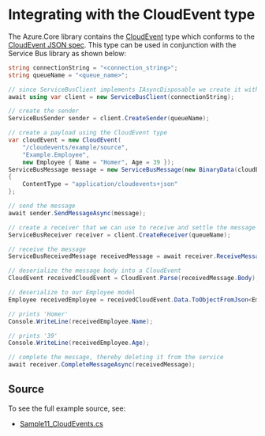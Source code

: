 # Integrating with the CloudEvent type

The Azure.Core library contains the [CloudEvent](https://docs.microsoft.com/dotnet/api/azure.messaging.cloudevent) type which conforms to the [CloudEvent JSON spec](https://github.com/cloudevents/spec/blob/v1.0.2/cloudevents/formats/json-format.md). This type can be used in conjunction with the Service Bus library as shown below:

```C# Snippet:ServiceBusCloudEvents
string connectionString = "<connection_string>";
string queueName = "<queue_name>";

// since ServiceBusClient implements IAsyncDisposable we create it with "await using"
await using var client = new ServiceBusClient(connectionString);

// create the sender
ServiceBusSender sender = client.CreateSender(queueName);

// create a payload using the CloudEvent type
var cloudEvent = new CloudEvent(
    "/cloudevents/example/source",
    "Example.Employee",
    new Employee { Name = "Homer", Age = 39 });
ServiceBusMessage message = new ServiceBusMessage(new BinaryData(cloudEvent))
{
    ContentType = "application/cloudevents+json"
};

// send the message
await sender.SendMessageAsync(message);

// create a receiver that we can use to receive and settle the message
ServiceBusReceiver receiver = client.CreateReceiver(queueName);

// receive the message
ServiceBusReceivedMessage receivedMessage = await receiver.ReceiveMessageAsync();

// deserialize the message body into a CloudEvent
CloudEvent receivedCloudEvent = CloudEvent.Parse(receivedMessage.Body);

// deserialize to our Employee model
Employee receivedEmployee = receivedCloudEvent.Data.ToObjectFromJson<Employee>();

// prints 'Homer'
Console.WriteLine(receivedEmployee.Name);

// prints '39'
Console.WriteLine(receivedEmployee.Age);

// complete the message, thereby deleting it from the service
await receiver.CompleteMessageAsync(receivedMessage);
```

## Source

To see the full example source, see:

* [Sample11_CloudEvents.cs](https://github.com/Azure/azure-sdk-for-net/blob/main/sdk/servicebus/Azure.Messaging.ServiceBus/tests/Samples/Sample11_CloudEvents.cs)
